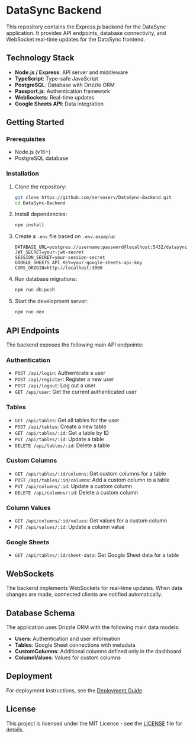 # DataSync Backend

This repository contains the Express.js backend for the DataSync application. It provides API endpoints, database connectivity, and WebSocket real-time updates for the DataSync frontend.

## Technology Stack

- **Node.js / Express**: API server and middleware
- **TypeScript**: Type-safe JavaScript
- **PostgreSQL**: Database with Drizzle ORM
- **Passport.js**: Authentication framework
- **WebSockets**: Real-time updates
- **Google Sheets API**: Data integration

## Getting Started

### Prerequisites

- Node.js (v16+)
- PostgreSQL database

### Installation

1. Clone the repository:
   ```bash
   git clone https://github.com/servoserv/DataSync-Backend.git
   cd DataSync-Backend
   ```

2. Install dependencies:
   ```bash
   npm install
   ```

3. Create a `.env` file based on `.env.example`:
   ```
   DATABASE_URL=postgres://username:password@localhost:5432/datasync
   JWT_SECRET=your-jwt-secret
   SESSION_SECRET=your-session-secret
   GOOGLE_SHEETS_API_KEY=your-google-sheets-api-key
   CORS_ORIGIN=http://localhost:3000
   ```

4. Run database migrations:
   ```bash
   npm run db:push
   ```

5. Start the development server:
   ```bash
   npm run dev
   ```

## API Endpoints

The backend exposes the following main API endpoints:

### Authentication
- `POST /api/login`: Authenticate a user
- `POST /api/register`: Register a new user
- `POST /api/logout`: Log out a user
- `GET /api/user`: Get the current authenticated user

### Tables
- `GET /api/tables`: Get all tables for the user
- `POST /api/tables`: Create a new table
- `GET /api/tables/:id`: Get a table by ID
- `PUT /api/tables/:id`: Update a table
- `DELETE /api/tables/:id`: Delete a table

### Custom Columns
- `GET /api/tables/:id/columns`: Get custom columns for a table
- `POST /api/tables/:id/columns`: Add a custom column to a table
- `PUT /api/columns/:id`: Update a custom column
- `DELETE /api/columns/:id`: Delete a custom column

### Column Values
- `GET /api/columns/:id/values`: Get values for a custom column
- `PUT /api/values/:id`: Update a column value

### Google Sheets
- `GET /api/tables/:id/sheet-data`: Get Google Sheet data for a table

## WebSockets

The backend implements WebSockets for real-time updates. When data changes are made, connected clients are notified automatically.

## Database Schema

The application uses Drizzle ORM with the following main data models:

- **Users**: Authentication and user information
- **Tables**: Google Sheet connections with metadata
- **CustomColumns**: Additional columns defined only in the dashboard
- **ColumnValues**: Values for custom columns

## Deployment

For deployment instructions, see the [Deployment Guide](./DEPLOYMENT.md).

## License

This project is licensed under the MIT License - see the [LICENSE](LICENSE) file for details.